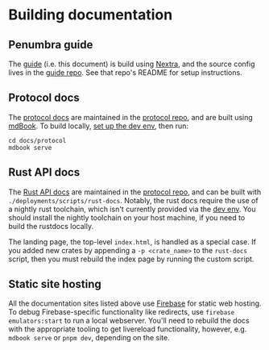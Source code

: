 # Building documentation

## Penumbra guide
The [guide] (i.e. this document) is build using [Nextra],
and the source config lives in the [guide repo]. See that repo's README
for setup instructions.

## Protocol docs
The [protocol docs] are maintained in the [protocol repo], and are built using [mdBook].
To build locally, [set up the dev env](dev-env.mdx), then run:

```shell
cd docs/protocol
mdbook serve
```

## Rust API docs
The [Rust API docs][rustdoc] are maintained in the [protocol repo], and
can be built with `./deployments/scripts/rust-docs`. Notably, the rust docs
require the use of a nightly rust toolchain, which isn't currently provided via the
[dev env](dev-env.mdx). You should install the nightly toolchain on your host machine,
if you need to build the rustdocs locally.

The landing page, the top-level `index.html`, is handled as a special case.
If you added new crates by appending a `-p <crate_name>` to the `rust-docs` script,
then you must rebuild the index page by running the custom script.

## Static site hosting
All the documentation sites listed above use [Firebase] for static web hosting.
To debug Firebase-specific functionality like redirects,
use `firebase emulators:start` to run a local webserver. You'll need to rebuild the docs
with the appropriate tooling to get livereload functionality, however, e.g. `mdbook serve`
or `pnpm dev`, depending on the site.

[protocol docs]: https://protocol.penumbra.zone
[protocol repo]: https://github.com/penumbra-zone/penumbra
[rustdoc]: https://rustdoc.penumbra.zone
[guide]: https://guide.penumbra.zone
[mdBook]: https://rust-lang.github.io/mdBook/
[Firebase]: https://firebase.google.com/docs/functions/local-emulator#install_the_firebase_cli
[Nextra]: https://nextra.site
[guide repo]: https://github.com/penumbra-zone/guide
